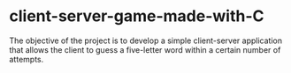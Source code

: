 # client-server-game-made-with-C
The objective of the project is to develop a simple client-server application that allows the client to guess a five-letter word within a certain number of attempts.
